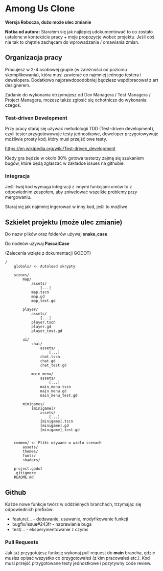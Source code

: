 # Among Us Clone

**Wersja Robocza, dużo może ulec zmianie**

**Notka od autora:**
Starałem się jak najlepiej udokumentować to co zostało ustalone w kontekście pracy + moje propozycje wobec projektu. Jeśli coś nie tak to chętnie zachęcam do wprowadzania / omawiania zmian.


## Organizacja pracy

Pracujesz w 2-4 osobowej grupie (w zależności od poziomu skomplikowania), która musi zawierać co najmniej jednego testera i dewelopera. Dodatkowo najprawdopodobniej będziesz współpracował z art designerem.

Zadanie do wykonania otrzymujesz od Dev Managera / Test Managera / Project Managera, możesz także zgłosić się ochotniczo do wykonania czegoś.

### Test-driven Development

Przy pracy staraj się używać metodologii TDD (Test-driven development), czyli tester przygotowywuje testy jednostkowe, deweloper przygotowywuje możliwie prosty kod, który musi przejść owe testy.

https://en.wikipedia.org/wiki/Test-driven_development


Kiedy gra będzie w około 80% gotowa testerzy zajmą się szukaniem bugów, które będą zgłaszać w zakładce issues na githubie.


### Integracja

Jeśli twój kod wymaga integracji z innymi funkcjami omów to z odpowiednim zespołem, aby zniwelować wszelkie problemy przy mergowaniu.

Staraj się jak najmniej ingerować w inny kod, jeśli to możliwe.


## Szkielet projektu (może ulec zmianie)

Do nazw plików oraz folderów używaj **snake_case**.

Do nodeów używaj **PascalCase**

(Zalecenia wzięte z dokumentacji GODOT)


```
/
    globals/ <- Autoload skrypty

    scenes/
        map/
            assets/
                [...]
            map.tscn
            map.gd
            map_test.gd

        player/
            assets/
                [...]
            player.tscn
            player.gd
            player_test.gd
        
        ui/
            chat/
                assets/
                    [...]
                chat.tscn
                chat.gd
                chat_test.gd

            main_menu/
                assets/
                    [...]
                main_menu.tscn
                main_menu.gd
                main_menu_test.gd

        minigames/
            [minigame]/
                assets/
                    [...]
                [minigame].tscn
                [minigame].gd
                [minigame]_test.gd


    common/ <- Pliki używane w wielu scenach
        assets/
        themes/
        fonts/
        shaders/
    
    project.godot
    .gitignore
    README.md

```


## Github

Każde nowe funkcje twórz w oddzielnych branchach, trzymając się odpowiednich prefixów:

- feature/... - dodawanie, usuwanie, modyfikowanie funkcji
- bugfix/issue#243fr - naprawianie buga
- test/... - eksperymentowanie z czymś

### Pull Requests

Jak już przygotujesz funkcję wykonaj pull request do **main** brancha, gdzie musisz opisać wszystko co przygotowałeś (z kim pracowałeś etc.). Kod musi przejść przygotowane testy jednostkowe i pozytywny code review.
